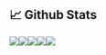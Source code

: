 


## 📈 Github Stats

![](https://github-profile-summary-cards.vercel.app/api/cards/profile-details?username=nunees&theme=github_dark)![](https://github-profile-summary-cards.vercel.app/api/cards/repos-per-language?username=nunees&theme=github_dark)![](https://github-profile-summary-cards.vercel.app/api/cards/stats?username=nunees&theme=github_dark)![](https://github-profile-summary-cards.vercel.app/api/cards/most-commit-language?username=nunees&theme=github_dark)![](https://github-profile-summary-cards.vercel.app/api/cards/productive-time?username=nunees&theme=github_dark)
